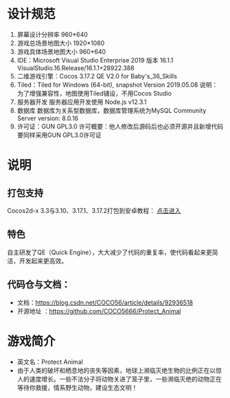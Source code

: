 # 设计规范
1. 屏幕设计分辨率
960*640
2. 游戏总场景地图大小
1920*1080
3. 游戏具体场景地图大小
960*640
4. IDE：Microsoft Visual Studio Enterprise 2019 版本 16.1.1
VisualStudio.16.Release/16.1.1+28922.388
5. 二维游戏引擎：Cocos 3.17.2
QE V2.0 for Baby's_36_Skills
6. Tiled：Tiled for Windows (64-bit), snapshot Version 2019.05.08
说明：为了增强兼容性，地图使用Tiled铺设，不用Cocos Studio
7. 服务器开发
服务器应用开发使用 Node.js v12.3.1
1. 数据库
数据库为关系型数据库，数据库管理系统为MySQL Community Server version: 8.0.16
9. 许可证：GUN GPL3.0
许可概要：他人修改后源码后也必须开源并且新增代码要同样采用GUN GPL3.0许可证

# 说明
## 打包支持
Cocos2d-x 3.3与3.10、3.17.1、3.17.2打包到安卓教程：
[点击进入](https://blog.csdn.net/COCO56/article/details/89392349)

## 特色
自主研发了QE（Quick Engine），大大减少了代码的重复率，使代码看起来更简洁，开发起来更高效。

## 代码仓与文档：
* 文档：https://blog.csdn.net/COCO56/article/details/92936518
* 开源地址 ：https://github.com/COCO5666/Protect_Animal

<!-- 安装包下载方式
* 安卓
链接一：https://www.pgyer.com/J5iR
或扫码：
![图片无法正常加载，请联系作者](https://www.pgyer.com/app/qrcode/J5iR)
链接二：[点此跳转](https://uinedu-my.sharepoint.com/:f:/g/personal/a19635_myoffice_site/EgusrLTRZ9ZFi0_aSduJW_4B5wokGfa1PuhXvUoHeo3Adg?e=qWUnl7)
* Windows
[点此跳转](https://uinedu-my.sharepoint.com/:f:/g/personal/a19635_myoffice_site/EgusrLTRZ9ZFi0_aSduJW_4B5wokGfa1PuhXvUoHeo3Adg?e=qWUnl7) -->

# 游戏简介
* 英文名：Protect Animal
* 由于人类的破坏和栖息地的丧失等因素，地球上濒临灭绝生物的比例正在以惊人的速度增长。一些不法分子将动物关进了笼子里，一些濒临灭绝的动物正在等待你救援，情系野生动物，建设生态文明！